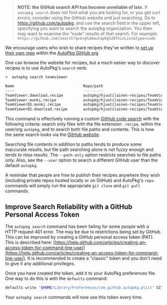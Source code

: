 > **NOTE: the GitHub search API has become unreliable of late.** If `autopkg search` does not find what you are looking for, or you get curl errors, consider using the GitHub website and just searching. Go to https://github.com/autopkg, and use the search field in the upper left, specifying you want to search the autopkg organization. You then may want to examine the "code" results of that search. For example: `https://github.com/search?q=org%3Aautopkg%20ThinLinc&type=code`

We encourage users who wish to share recipes they've written to [set up their own repo](Sharing-Recipes) within the [AutoPkg GitHub org](https://github.com/autopkg).

One can browse the website for recipes, but a much easier way to discover recipes is to use AutoPkg's `search` verb:

```bash
➜  autopkg search teamviewer

Name                               Repo/path
----                               ---------
TeamViewer.download.recipe         autopkg/hjuutilainen-recipes/TeamViewer/TeamViewer.download.recipe
TeamViewer.munki.recipe            autopkg/hjuutilainen-recipes/TeamViewer/TeamViewer.munki.recipe
TeamViewerQS.munki.recipe          autopkg/hjuutilainen-recipes/TeamViewer/TeamViewerQS.munki.recipe
TeamViewerQS.download.recipe       autopkg/hjuutilainen-recipes/TeamViewer/TeamViewerQS.download.recipe
```

This command is effectively running a custom [GitHub code search](https://help.github.com/articles/searching-code) with the following criteria: search only files with the file extension `.recipe`, within the user/org `autopkg`, and to search both file paths and contents. This is how the same search looks via the [GitHub website](https://github.com/search?q=teamviewer+user%3Aautopkg+path%3A%2A.recipe&type=Code&ref=advsearch&l=). 

Searching file contents in addition to paths tends to produce some inaccurate results, but file path searching alone is not fuzzy enough and tends to miss results. The `--path-only` option restricts searches to file paths only. Also, see the `--user` option to search a different GitHub user than the default `autopkg`.

A reminder that people are free to publish their recipes anywhere they wish (including private repos hosted locally or on GitHub) and AutoPkg's `repo-` commands will simply run the appropriate `git clone` and `git pull` commands.

## Improve Search Reliability with a GitHub Personal Access Token

The `autopkg search` command has been failing for some people with a HTTP request 401 error. The may be due to restrictions being set by GitHub. This can be improved by creating a GitHub personal access token (PAT). This is described here: [https://help.github.com/articles/creating-an-access-token-for-command-line-use/](https://help.github.com/articles/creating-an-access-token-for-command-line-use/). It is recommended to create a "classic" token and you don't need to give it any additional privileges.

Once you have created the token, add it to your AutoPkg preferences file. One way to do this is with the `defaults` command:

```bash
defaults write "$HOME/Library/Preferences/com.github.autopkg.plist" GITHUB_TOKEN YourTokenHere
```

Your `autopkg search` commands will now use this token every time.